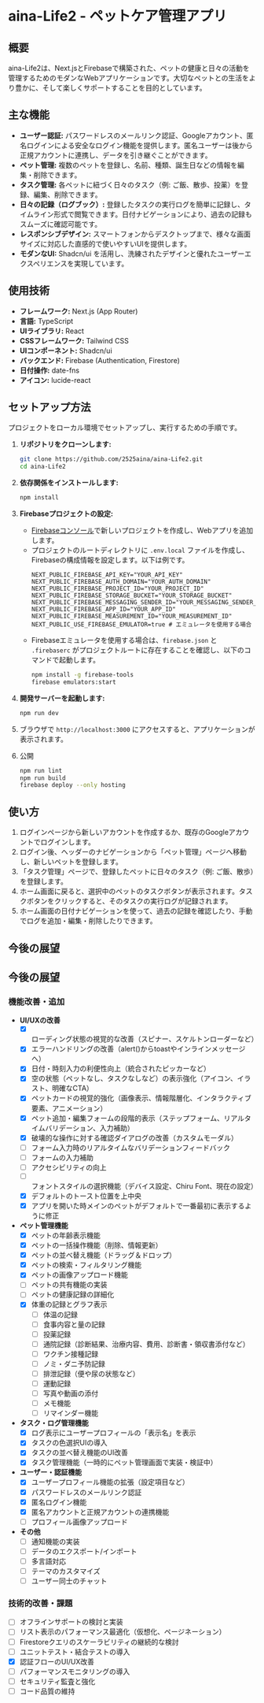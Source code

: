 # aina-Life2 - ペットケア管理アプリ

## 概要

aina-Life2は、Next.jsとFirebaseで構築された、ペットの健康と日々の活動を管理するためのモダンなWebアプリケーションです。大切なペットとの生活をより豊かに、そして楽しくサポートすることを目的としています。

## 主な機能

-   **ユーザー認証:** パスワードレスのメールリンク認証、Googleアカウント、匿名ログインによる安全なログイン機能を提供します。匿名ユーザーは後から正規アカウントに連携し、データを引き継ぐことができます。
-   **ペット管理:** 複数のペットを登録し、名前、種類、誕生日などの情報を編集・削除できます。
-   **タスク管理:** 各ペットに紐づく日々のタスク（例: ご飯、散歩、投薬）を登録、編集、削除できます。
-   **日々の記録（ログブック）:** 登録したタスクの実行ログを簡単に記録し、タイムライン形式で閲覧できます。日付ナビゲーションにより、過去の記録もスムーズに確認可能です。
-   **レスポンシブデザイン:** スマートフォンからデスクトップまで、様々な画面サイズに対応した直感的で使いやすいUIを提供します。
-   **モダンなUI:** Shadcn/ui を活用し、洗練されたデザインと優れたユーザーエクスペリエンスを実現しています。

## 使用技術

-   **フレームワーク:** Next.js (App Router)
-   **言語:** TypeScript
-   **UIライブラリ:** React
-   **CSSフレームワーク:** Tailwind CSS
-   **UIコンポーネント:** Shadcn/ui
-   **バックエンド:** Firebase (Authentication, Firestore)
-   **日付操作:** date-fns
-   **アイコン:** lucide-react

## セットアップ方法

プロジェクトをローカル環境でセットアップし、実行するための手順です。

1.  **リポジトリをクローンします:**
    ```bash
    git clone https://github.com/2525aina/aina-Life2.git
    cd aina-Life2
    ```

2.  **依存関係をインストールします:**
    ```bash
    npm install
    ```

3.  **Firebaseプロジェクトの設定:**
    *   [Firebaseコンソール](https://console.firebase.google.com/)で新しいプロジェクトを作成し、Webアプリを追加します。
    *   プロジェクトのルートディレクトリに `.env.local` ファイルを作成し、Firebaseの構成情報を設定します。以下は例です。
        ```
        NEXT_PUBLIC_FIREBASE_API_KEY="YOUR_API_KEY"
        NEXT_PUBLIC_FIREBASE_AUTH_DOMAIN="YOUR_AUTH_DOMAIN"
        NEXT_PUBLIC_FIREBASE_PROJECT_ID="YOUR_PROJECT_ID"
        NEXT_PUBLIC_FIREBASE_STORAGE_BUCKET="YOUR_STORAGE_BUCKET"
        NEXT_PUBLIC_FIREBASE_MESSAGING_SENDER_ID="YOUR_MESSAGING_SENDER_ID"
        NEXT_PUBLIC_FIREBASE_APP_ID="YOUR_APP_ID"
        NEXT_PUBLIC_FIREBASE_MEASUREMENT_ID="YOUR_MEASUREMENT_ID"
        NEXT_PUBLIC_USE_FIREBASE_EMULATOR=true # エミュレータを使用する場合
        ```
    *   Firebaseエミュレータを使用する場合は、`firebase.json` と `.firebaserc` がプロジェクトルートに存在することを確認し、以下のコマンドで起動します。
        ```bash
        npm install -g firebase-tools
        firebase emulators:start
        ```

4.  **開発サーバーを起動します:**
    ```bash
    npm run dev
    ```

5.  ブラウザで `http://localhost:3000` にアクセスすると、アプリケーションが表示されます。
6.  公開
    ```bash
    npm run lint
    npm run build
    firebase deploy --only hosting
    ```

## 使い方

1.  ログインページから新しいアカウントを作成するか、既存のGoogleアカウントでログインします。
2.  ログイン後、ヘッダーのナビゲーションから「ペット管理」ページへ移動し、新しいペットを登録します。
3.  「タスク管理」ページで、登録したペットに日々のタスク（例: ご飯、散歩）を登録します。
4.  ホーム画面に戻ると、選択中のペットのタスクボタンが表示されます。タスクボタンをクリックすると、そのタスクの実行ログが記録されます。
5.  ホーム画面の日付ナビゲーションを使って、過去の記録を確認したり、手動でログを追加・編集・削除したりできます。

## 今後の展望

## 今後の展望

### 機能改善・追加

*   **UI/UXの改善**
    *   [x] ローディング状態の視覚的な改善（スピナー、スケルトンローダーなど）
    *   [x] エラーハンドリングの改善（alert()からtoastやインラインメッセージへ）
    *   [x] 日付・時刻入力の利便性向上（統合されたピッカーなど）
    *   [x] 空の状態（ペットなし、タスクなしなど）の表示強化（アイコン、イラスト、明確なCTA）
    *   [x] ペットカードの視覚的強化（画像表示、情報階層化、インタラクティブ要素、アニメーション）
    *   [x] ペット追加・編集フォームの段階的表示（ステップフォーム、リアルタイムバリデーション、入力補助）
    *   [x] 破壊的な操作に対する確認ダイアログの改善（カスタムモーダル）
    *   [ ] フォーム入力時のリアルタイムなバリデーションフィードバック
    *   [ ] フォームの入力補助
    *   [ ] アクセシビリティの向上
    *   [ ] フォントスタイルの選択機能（デバイス設定、Chiru Font、現在の設定）
    *   [x] デフォルトのトースト位置を上中央
    *   [x] アプリを開いた時メインのペットがデフォルトで一番最初に表示するように修正

*   **ペット管理機能**
    *   [x] ペットの年齢表示機能
    *   [x] ペットの一括操作機能（削除、情報更新）
    *   [x] ペットの並べ替え機能（ドラッグ＆ドロップ）
    *   [x] ペットの検索・フィルタリング機能
    *   [x] ペットの画像アップロード機能
    *   [ ] ペットの共有機能の実装
    *   [ ] ペットの健康記録の詳細化
    - [x] 体重の記録とグラフ表示
        *   [ ] 体温の記録
        *   [ ] 食事内容と量の記録
        *   [ ] 投薬記録
        *   [ ] 通院記録（診断結果、治療内容、費用、診断書・領収書添付など）
        *   [ ] ワクチン接種記録
        *   [ ] ノミ・ダニ予防記録
        *   [ ] 排泄記録（便や尿の状態など）
        *   [ ] 運動記録
        *   [ ] 写真や動画の添付
        *   [ ] メモ機能
        *   [ ] リマインダー機能

*   **タスク・ログ管理機能**
    *   [x] ログ表示にユーザープロフィールの「表示名」を表示
    *   [x] タスクの色選択UIの導入
    *   [x] タスクの並べ替え機能のUI改善
    *   [x] タスク管理機能（一時的にペット管理画面で実装・検証中）

*   **ユーザー・認証機能**
    *   [x] ユーザープロフィール機能の拡張（設定項目など）
    *   [x] パスワードレスのメールリンク認証
    *   [x] 匿名ログイン機能
    *   [x] 匿名アカウントと正規アカウントの連携機能
    *   [ ] プロフィール画像アップロード

*   **その他**
    *   [ ] 通知機能の実装
    *   [ ] データのエクスポート/インポート
    *   [ ] 多言語対応
    *   [ ] テーマのカスタマイズ
    *   [ ] ユーザー同士のチャット

### 技術的改善・課題

*   [ ] オフラインサポートの検討と実装
*   [ ] リスト表示のパフォーマンス最適化（仮想化、ページネーション）
*   [ ] Firestoreクエリのスケーラビリティの継続的な検討
*   [ ] ユニットテスト・結合テストの導入
*   [x] 認証フローのUI/UX改善
*   [ ] パフォーマンスモニタリングの導入
*   [ ] セキュリティ監査と強化
*   [ ] コード品質の維持